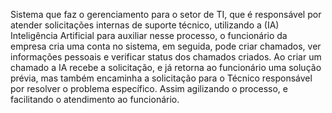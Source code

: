 Sistema que faz o gerenciamento para o setor de TI, que é responsável por atender solicitações internas de suporte técnico, utilizando a (IA) Inteligência Artificial para auxiliar nesse processo, o funcionário da empresa cria uma conta no sistema, em seguida, pode criar chamados, ver informações pessoais e verificar status dos chamados criados.
Ao criar um chamado a IA recebe a solicitação, e já retorna ao funcionário uma solução prévia, mas também encaminha a solicitação para o Técnico responsável por resolver o problema específico.
Assim agilizando o processo, e facilitando o atendimento ao funcionário.
